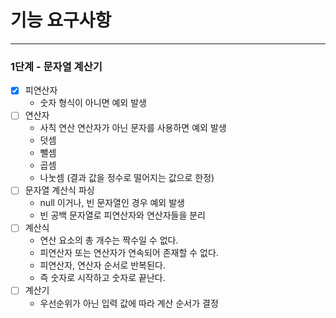# 기능 요구사항

---

### 1단계 - 문자열 계산기

- [x] 피연산자
    - 숫자 형식이 아니면 예외 발생
- [ ] 연산자
    - 사칙 연산 연산자가 아닌 문자를 사용하면 예외 발생
    - 덧셈
    - 뺄셈
    - 곱셈
    - 나눗셈 (결과 값을 정수로 떨어지는 값으로 한정)
- [ ] 문자열 계산식 파싱
    - null 이거나, 빈 문자열인 경우 예외 발생
    - 빈 공백 문자열로 피연산자와 연산자들을 분리
- [ ] 계산식
    - 연산 요소의 총 개수는 짝수일 수 없다.
    - 피연산자 또는 연산자가 연속되어 존재할 수 없다.
    - 피연산자, 연산자 순서로 반복된다.
    - 즉 숫자로 시작하고 숫자로 끝난다.
- [ ] 계산기
    - 우선순위가 아닌 입력 값에 따라 계산 순서가 결정
